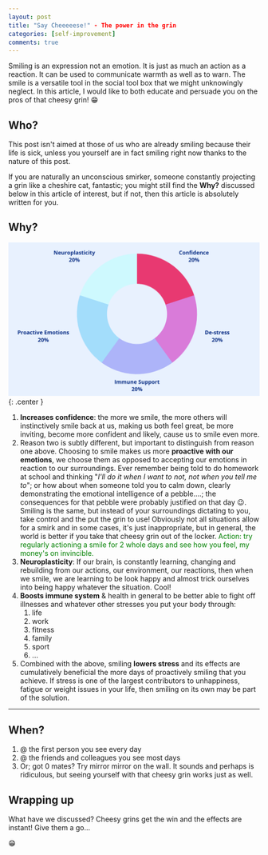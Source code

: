 ```yaml
---
layout: post
title: "Say Cheeeeese!" - The power in the grin
categories: [self-improvement]
comments: true
---
```

Smiling is an expression not an emotion. It is just as much an action as a reaction. It can be used to communicate warmth as well as to warn. The smile is a versatile tool in the social tool box that we might unknowingly neglect. In this article, I would like to both educate and persuade you on the pros of that cheesy grin! 😁

## Who?

This post isn't aimed at those of us who are already smiling because their life is sick, unless you yourself are in fact smiling right now thanks to the nature of this post. 

If you are naturally an unconscious smirker, someone constantly projecting a grin like a cheshire cat, fantastic; you might still find the **Why?** discussed below in this article of interest, but if not, then this article is absolutely written for you.

## Why?

![5 reasons to smile pie diagram](/assets/images/power-of-grin-piediagram.jpeg){: .center }

1. **Increases confidence**: the more we smile, the more others will instinctively smile back at us, making us both feel great, be more inviting, become more confident and likely, cause us to smile even more.
2. Reason two is subtly different, but important to distinguish from reason one above. Choosing to smile makes us more **proactive with our emotions**, we choose them as opposed to accepting our emotions in reaction to our surroundings. Ever remember being told to do homework at school and thinking "*I'll do it when I want to not, not when you tell me to*"; or how about when someone told you to calm down, clearly demonstrating the emotional intelligence of a pebble....; the consequences for that pebble were probably justified on that day 😉. 
Smiling is the same, but instead of your surroundings dictating to you, take control and the put the grin to use! Obviously not all situations allow for a smirk and in some cases, it's just inappropriate, but in general, the world is better if you take that cheesy grin out of the locker. <span style="color: green;">Action: try regularly actioning a smile for 2 whole days and see how you feel, my money's on invincible.</span>
1. **Neuroplasticity**: If our brain, is constantly learning, changing and rebuilding from our actions, our environment, our reactions, then when we smile, we are learning to be look happy and almost trick ourselves into being happy whatever the situation. Cool!
2. **Boosts immune system** & health in general to be better able to fight off illnesses and whatever other stresses you put your body through:
    1. life
    2. work
    3. fitness
    4. family
    5. sport
    6. ...
3. Combined with the above, smiling **lowers stress** and its effects are cumulatively beneficial the more days of proactively smiling that you achieve. If stress is one of the largest contributors to unhappiness, fatigue or weight issues in your life, then smiling on its own may be part of the solution.

---

## When?

1. @ the first person you see every day
2. @ the friends and colleagues you see most days
3. Or; got 0 mates? Try mirror mirror on the wall. It sounds and perhaps is ridiculous, but seeing yourself with that cheesy grin works just as well.

## Wrapping up

What have we discussed? Cheesy grins get the win and the effects are instant! Give them a go...

😁